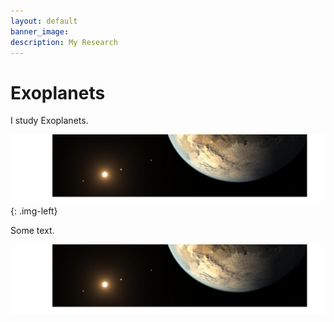 ```yaml
---
layout: default
banner_image:
description: My Research
---
```


# Exoplanets

I study Exoplanets.

![image](banner.png){: .img-left}

Some text.

![image](banner.png)

